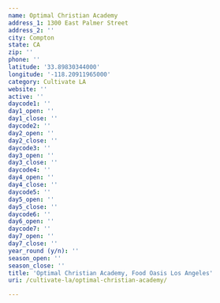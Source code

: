 ```yaml
---
name: Optimal Christian Academy
address_1: 1300 East Palmer Street
address_2: ''
city: Compton
state: CA
zip: ''
phone: ''
latitude: '33.89830344000'
longitude: '-118.20911965000'
category: Cultivate LA
website: ''
active: ''
daycode1: ''
day1_open: ''
day1_close: ''
daycode2: ''
day2_open: ''
day2_close: ''
daycode3: ''
day3_open: ''
day3_close: ''
daycode4: ''
day4_open: ''
day4_close: ''
daycode5: ''
day5_open: ''
day5_close: ''
daycode6: ''
day6_open: ''
daycode7: ''
day7_open: ''
day7_close: ''
year_round (y/n): ''
season_open: ''
season_close: ''
title: 'Optimal Christian Academy, Food Oasis Los Angeles'
uri: /cultivate-la/optimal-christian-academy/

---
```

